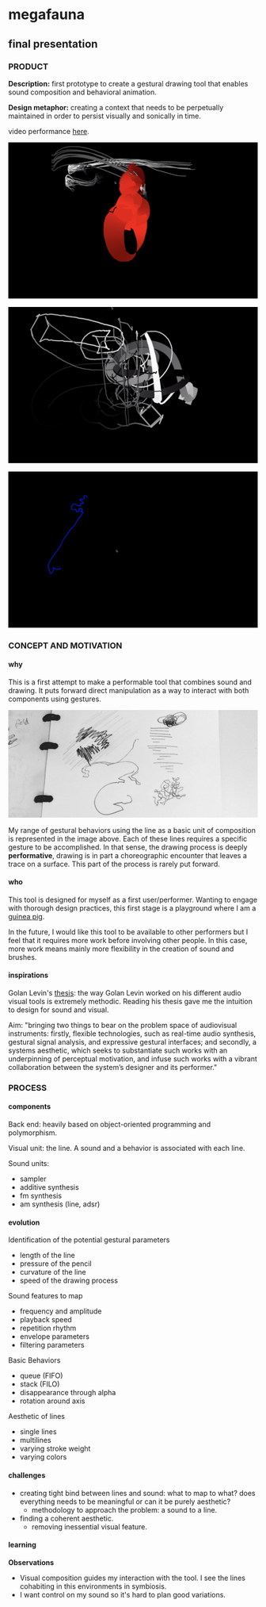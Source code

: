 # megafauna
## final presentation
### PRODUCT
**Description:** first prototype to create a gestural drawing tool that enables sound composition and behavioral animation.

**Design metaphor:** creating a context that needs to be perpetually maintained in order to persist visually and sonically in time.

video performance [here](http://sambourgault.com/megafauna.html).

![docu1](megafauna03.png)

![docu1](megafauna04.png)

![docu1](megafauna05.png)


### CONCEPT AND MOTIVATION
#### why
This is a first attempt to make a performable tool that combines sound and drawing. It puts forward direct manipulation as a way to interact with both components using gestures.

![gestures](gesture.png)

My range of gestural behaviors using the line as a basic unit of composition is represented in the image above. Each of these lines requires a specific gesture to be accomplished. In that sense, the drawing process is deeply **performative**, drawing is in part a choreographic encounter that leaves a trace on a surface. This part of the process is rarely put forward.

#### who

This tool is designed for myself as a first user/performer. Wanting to engage with thorough design practices, this first stage is a playground where I am a [guinea pig](https://upload.wikimedia.org/wikipedia/commons/f/fc/Two_Adult_Guinea_Pigs_%28cropped%29.jpg).

In the future, I would like this tool to be available to other performers but I feel that it requires more work before involving other people. In this case, more work means mainly more flexibility in the creation of sound and brushes.


#### inspirations

Golan Levin's [thesis](https://acg.media.mit.edu/people/golan/thesis/thesis300.pdf): the way Golan Levin worked on his different audio visual tools is extremely methodic. Reading his thesis gave me the intuition to design for sound and visual.

Aim: "bringing two things to bear on the problem space of audiovisual instruments: firstly, flexible technologies, such as real-time audio synthesis, gestural signal analysis, and expressive gestural interfaces; and secondly, a systems aesthetic, which seeks to substantiate such works with an underpinning of perceptual motivation, and infuse such works with a vibrant collaboration between the system’s designer and its performer."


### PROCESS
#### components
Back end: heavily based on object-oriented programming and polymorphism.

Visual unit: the line.
A sound and a behavior is associated with each line.

Sound units:
- sampler
- additive synthesis
- fm synthesis
- am synthesis (line, adsr)

#### evolution
Identification of the potential gestural parameters
- length of the line
- pressure of the pencil
- curvature of the line
- speed of the drawing process

Sound features to map
- frequency and amplitude
- playback speed
- repetition rhythm
- envelope parameters
- filtering parameters

Basic Behaviors
- queue (FIFO)
- stack (FILO)
- disappearance through alpha
- rotation around axis

Aesthetic of lines
- single lines
- multilines
- varying stroke weight
- varying colors


#### challenges
- creating tight bind between lines and sound: what to map to what? does everything needs to be meaningful or can it be purely aesthetic?
    - methodology to approach the problem: a sound to a line.
- finding a coherent aesthetic.
    - removing inessential visual feature.


#### learning
**Observations**

- Visual composition guides my interaction with the tool. I see the lines cohabiting in this environments in symbiosis.
- I want control on my sound so it's hard to plan good variations.
